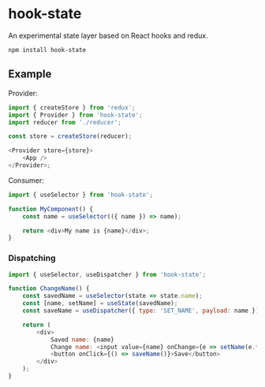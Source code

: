 # hook-state

An experimental state layer based on React hooks and redux.

```
npm install hook-state
```

## Example

Provider:

```js
import { createStore } from 'redux';
import { Provider } from 'hook-state';
import reducer from './reducer';

const store = createStore(reducer);

<Provider store={store}>
    <App />
</Provider>;
```

Consumer:

```js
import { useSelector } from 'hook-state';

function MyComponent() {
    const name = useSelector(({ name }) => name);

    return <div>My name is {name}</div>;
}
```

### Dispatching

```js
import { useSelector, useDispatcher } from 'hook-state';

function ChangeName() {
    const savedName = useSelector(state => state.name);
    const [name, setName] = useState(savedName);
    const saveName = useDispatcher({ type: 'SET_NAME', payload: name });

    return (
        <div>
            Saved name: {name}
            Change name: <input value={name} onChange={e => setName(e.target.value)} />
            <button onClick={() => saveName()}>Save</button>
        </div>
    );
}
```
